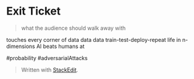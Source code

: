 
# Exit Ticket
> what the audience should walk away with

touches every corner of 
data data data
train-test-deploy-repeat
life in n-dimensions
AI beats humans at



#probability
#adversarialAttacks


> Written with [StackEdit](https://stackedit.io/).
<!--stackedit_data:
eyJoaXN0b3J5IjpbLTc3NzUwNjE0MCwtOTA1OTE3NDIsMTg3Nz
A4NzczNV19
-->